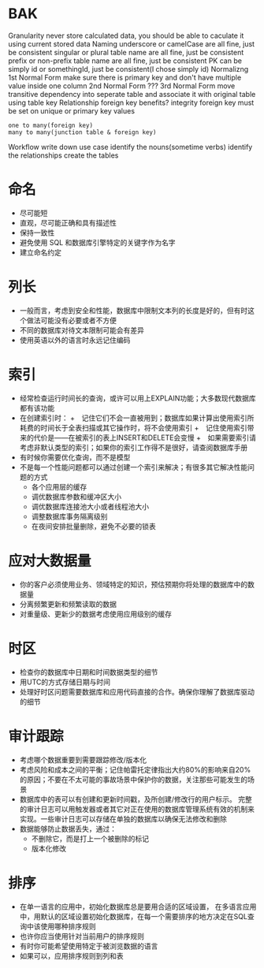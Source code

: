 # BAK
Granularity
    never store calculated data, you should be able to caculate it using current stored data
Naming
    underscore or camelCase are all fine, just be consistent
    singular or plural table name are all fine, just be consistent
    prefix or non-prefix table name are all fine, just be consistent
    PK can be simply id or somethingId, just be consistent(I chose simply id)
Normalizng
    1st Normal Form
        make sure there is primary key
        and don't have multiple value inside one column
    2nd Normal Form
        ???
    3rd Normal Form
        move transitive dependency into seperate table
        and associate it with original table using table key
Relationship
    foreign key benefits? integrity
    foreign key must be set on unique or primary key values

    one to many(foreign key)
    many to many(junction table & foreign key)
Workflow
    write down use case
    identify the nouns(sometime verbs)
    identify the relationships
    create the tables

# 命名
- 尽可能短
- 直观，尽可能正确和具有描述性
- 保持一致性
- 避免使用 SQL 和数据库引擎特定的关键字作为名字
- 建立命名约定

# 列长
- 一般而言，考虑到安全和性能，数据库中限制文本列的长度是好的，但有时这个做法可能没有必要或者不方便
- 不同的数据库对待文本限制可能会有差异
- 使用英语以外的语言时永远记住编码

# 索引
- 经常检查运行时间长的查询，或许可以用上EXPLAIN功能；大多数现代数据库都有该功能
- 在创建索引时：
    +　记住它们不会一直被用到；数据库如果计算出使用索引所耗费的时间长于全表扫描或其它操作时，将不会使用索引
    +　记住使用索引带来的代价是——在被索引的表上INSERT和DELETE会变慢
    +　如果需要索引请考虑非默认类型的索引；如果你的索引工作得不是很好，请查阅数据库手册
- 有时候你需要优化查询，而不是模型
- 不是每一个性能问题都可以通过创建一个索引来解决；有很多其它解决性能问题的方式
    + 各个应用层的缓存
    + 调优数据库参数和缓冲区大小
    + 调优数据库连接池大小或者线程池大小
    + 调整数据库事务隔离级别
    + 在夜间安排批量删除，避免不必要的锁表

# 应对大数据量
- 你的客户必须使用业务、领域特定的知识，预估预期你将处理的数据库中的数据量
- 分离频繁更新和频繁读取的数据
- 对重量级、更新少的数据考虑使用应用级别的缓存

# 时区
- 检查你的数据库中日期和时间数据类型的细节
- 用UTC的方式存储日期与时间
- 处理好时区问题需要数据库和应用代码直接的合作。确保你理解了数据库驱动的细节

# 审计跟踪
- 考虑哪个数据重要到需要跟踪修改/版本化
- 考虑风险和成本之间的平衡；记住帕雷托定律指出大约80%的影响来自20%的原因；不要在不太可能的事故场景中保护你的数据，关注那些可能发生的场景
- 数据库中的表可以有创建和更新时间戳，及所创建/修改行的用户标示。 完整的审计日志可以用触发器或者其它对正在使用的数据库管理系统有效的机制来实现。一些审计日志可以存储在单独的数据库以确保无法修改和删除
- 数据能够防止数据丢失，通过：
    + 不删除它，而是打上一个被删除的标记
    + 版本化修改

# 排序
- 在单一语言的应用中，初始化数据库总是要用合适的区域设置，
在多语言应用中，用默认的区域设置初始化数据库，在每一个需要排序的地方决定在SQL查询中该使用哪种排序规则
- 也许你应当使用针对当前用户的排序规则
- 有时你可能希望使用特定于被浏览数据的语言
- 如果可以，应用排序规则到列和表

